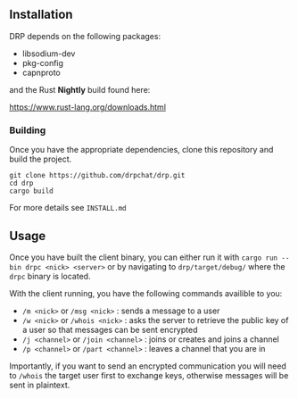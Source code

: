 ## Installation
DRP depends on the following packages:
- libsodium-dev
- pkg-config
- capnproto

and the Rust **Nightly** build found here:
 
https://www.rust-lang.org/downloads.html

### Building
Once you have the appropriate dependencies, clone this repository and build the
project.

```
git clone https://github.com/drpchat/drp.git
cd drp
cargo build
```

For more details see `INSTALL.md`

## Usage
Once you have built the client binary, you can either run it with `cargo run
--bin drpc <nick> <server>` or by navigating to `drp/target/debug/` where the
`drpc` binary is located.

With the client running, you have the following commands availible to you:
- `/m <nick>` or `/msg <nick>` : sends a message to a user
- `/w <nick>` or `/whois <nick>` : asks the server to retrieve the public key
  of a user so that messages can be sent encrypted
- `/j <channel>` or `/join <channel>` : joins or creates and joins a channel
- `/p <channel>` or `/part <channel>` : leaves a channel that you are in

Importantly, if you want to send an encrypted communication you will need to
`/whois` the target user first to exchange keys, otherwise messages will be
sent in plaintext.
